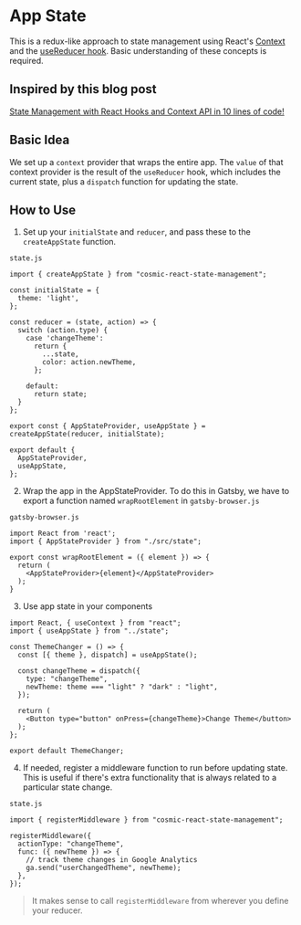 # App State

This is a redux-like approach to state management using React's [Context](https://reactjs.org/docs/context.html) and the [useReducer hook](https://reactjs.org/docs/hooks-reference.html#usereducer). Basic understanding of these concepts is required.

## Inspired by this blog post
[State Management with React Hooks and Context API in 10 lines of code!](https://medium.com/simply/state-management-with-react-hooks-and-context-api-at-10-lines-of-code-baf6be8302c)

## Basic Idea
We set up a `context` provider that wraps the entire app. The `value` of that context provider is the result of the `useReducer` hook, which includes the current state, plus a `dispatch` function for updating the state.

## How to Use

1. Set up your `initialState` and `reducer`, and pass these to the `createAppState` function.
```
state.js

import { createAppState } from "cosmic-react-state-management";

const initialState = {
  theme: 'light',
};

const reducer = (state, action) => {
  switch (action.type) {
    case 'changeTheme':
      return {
        ...state,
        color: action.newTheme,
      };
      
    default:
      return state;
  }
};

export const { AppStateProvider, useAppState } = createAppState(reducer, initialState);

export default {
  AppStateProvider,
  useAppState,
};
```

2.  Wrap the app in the AppStateProvider. To do this in Gatsby, we have to export a function named `wrapRootElement` in `gatsby-browser.js`
```
gatsby-browser.js

import React from 'react';
import { AppStateProvider } from "./src/state";

export const wrapRootElement = ({ element }) => {
  return (
    <AppStateProvider>{element}</AppStateProvider>
  );
}
```

3. Use app state in your components
```
import React, { useContext } from "react";
import { useAppState } from "../state";

const ThemeChanger = () => {
  const [{ theme }, dispatch] = useAppState();
  
  const changeTheme = dispatch({
    type: "changeTheme",
    newTheme: theme === "light" ? "dark" : "light",
  });

  return (     
    <Button type="button" onPress={changeTheme}>Change Theme</button> 
  );
};

export default ThemeChanger;
```

4. If needed, register a middleware function to run before updating state. This is useful if there's extra functionality that is always related to a particular state change.
```
state.js

import { registerMiddleware } from "cosmic-react-state-management";

registerMiddleware({
  actionType: "changeTheme",
  func: ({ newTheme }) => {
    // track theme changes in Google Analytics
    ga.send("userChangedTheme", newTheme);
  },
});

```
> It makes sense to call `registerMiddleware` from wherever you define your reducer.
